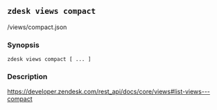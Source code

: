 ## `zdesk views compact`

/views/compact.json

### Synopsis

    zdesk views compact [ ... ]

### Description

https://developer.zendesk.com/rest_api/docs/core/views#list-views---compact

